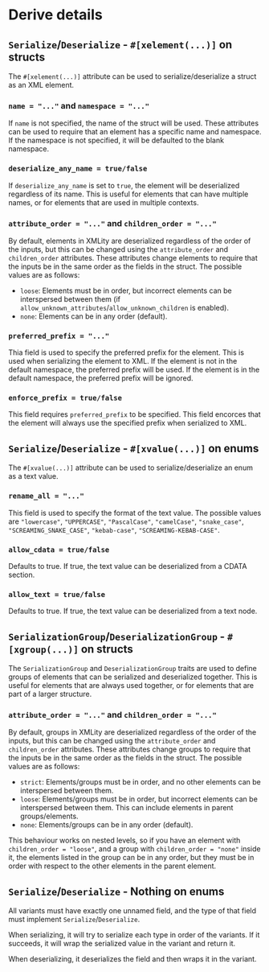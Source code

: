 # Derive details

## `Serialize`/`Deserialize` - `#[xelement(...)]` on structs

The `#[xelement(...)]` attribute can be used to serialize/deserialize a struct as an XML element.

### `name = "..."` and `namespace = "..."`

If `name` is not specified, the name of the struct will be used.
These attributes can be used to require that an element has a specific name and namespace. If the namespace is not specified, it will be defaulted to the blank namespace.

### `deserialize_any_name = true/false`

If `deserialize_any_name` is set to `true`, the element will be deserialized regardless of its name. This is useful for elements that can have multiple names, or for elements that are used in multiple contexts.

### `attribute_order = "..."` and `children_order = "..."`

By default, elements in XMLity are deserialized regardless of the order of the inputs, but this can be changed using the `attribute_order` and `children_order` attributes. These attributes change elements to require that the inputs be in the same order as the fields in the struct. The possible values are as follows:

- `loose`: Elements must be in order, but incorrect elements can be interspersed between them (if `allow_unknown_attributes`/`allow_unknown_children` is enabled).
- `none`: Elements can be in any order (default).

<!-- TODO: Some examples -->

### `preferred_prefix = "..."`

Thia field is used to specify the preferred prefix for the element. This is used when serializing the element to XML. If the element is not in the default namespace, the preferred prefix will be used. If the element is in the default namespace, the preferred prefix will be ignored.

### `enforce_prefix = true/false`

This field requires `preferred_prefix` to be specified. This field encorces that the element will always use the specified prefix when serialized to XML.

## `Serialize`/`Deserialize` - `#[xvalue(...)]` on enums

The `#[xvalue(...)]` attribute can be used to serialize/deserialize an enum as a text value.

### `rename_all = "..."`

This field is used to specify the format of the text value. The possible values are `"lowercase"`, `"UPPERCASE"`, `"PascalCase"`, `"camelCase"`, `"snake_case"`, `"SCREAMING_SNAKE_CASE"`, `"kebab-case"`, `"SCREAMING-KEBAB-CASE"`.

### `allow_cdata = true/false`

Defaults to true. If true, the text value can be deserialized from a CDATA section.

### `allow_text = true/false`

Defaults to true. If true, the text value can be deserialized from a text node.

## `SerializationGroup`/`DeserializationGroup` - `#[xgroup(...)]` on structs

The `SerializationGroup` and `DeserializationGroup` traits are used to define groups of elements that can be serialized and deserialized together. This is useful for elements that are always used together, or for elements that are part of a larger structure.

### `attribute_order = "..."` and `children_order = "..."`

By default, groups in XMLity are deserialized regardless of the order of the inputs, but this can be changed using the `attribute_order` and `children_order` attributes. These attributes change groups to require that the inputs be in the same order as the fields in the struct. The possible values are as follows:

- `strict`: Elements/groups must be in order, and no other elements can be interspersed between them.
- `loose`: Elements/groups must be in order, but incorrect elements can be interspersed between them. This can include elements in parent groups/elements.
- `none`: Elements/groups can be in any order (default).

<!-- TODO: Some examples -->

This behaviour works on nested levels, so if you have an element with `children_order = "loose"`, and a group with `children_order = "none"` inside it, the elements listed in the group can be in any order, but they must be in order with respect to the other elements in the parent element.

<!-- TODO: Some examples -->

## `Serialize`/`Deserialize` - Nothing on enums

All variants must have exactly one unnamed field, and the type of that field must implement `Serialize`/`Deserialize`.

When serializing, it will try to serialize each type in order of the variants. If it succeeds, it will wrap the serialized value in the variant and return it.

When deserializing, it deserializes the field and then wraps it in the variant.
